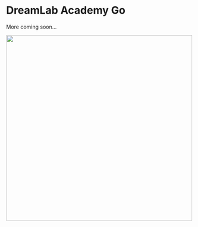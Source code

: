 # DreamLab Academy Go

More coming soon...

<img src="https://mort.mkaciuba.com/demo/dl-gopher.png?width=500" width="500px"/>
